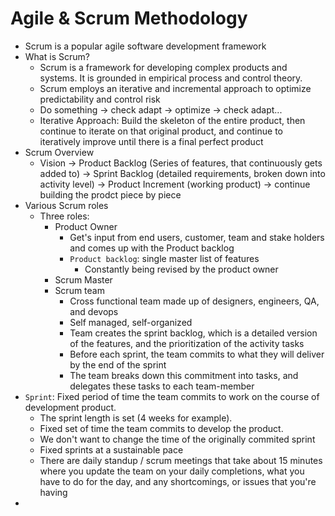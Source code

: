 # Agile & Scrum Methodology
* Scrum is a popular agile software development framework
* What is Scrum?
  * Scrum is a framework for developing complex products and systems. It is grounded in empirical process and control theory.
  * Scrum employs an iterative and incremental approach to optimize predictability and control risk
  * Do something -> check adapt -> optimize -> check adapt...
  * Iterative Approach: Build the skeleton of the entire product, then continue to iterate on that original product, and continue to iteratively improve until there is a final perfect product
* Scrum Overview
  * Vision -> Product Backlog (Series of features, that continuously gets added to) -> Sprint Backlog (detailed requirements, broken down into activity level) -> Product Increment (working product) -> continue building the prodct piece by piece
* Various Scrum roles
  * Three roles:
    * Product Owner
      * Get's input from end users, customer, team and stake holders and comes up with the Product backlog
      * `Product backlog`: single master list of features
        * Constantly being revised by the product owner
    * Scrum Master
    * Scrum team
      * Cross functional team made up of designers, engineers, QA, and devops
      * Self managed, self-organized
      * Team creates the sprint backlog, which is a detailed version of the features, and the prioritization of the activity tasks
      * Before each sprint, the team commits to what they will deliver by the end of the sprint
      * The team breaks down this commitment into tasks, and delegates these tasks to each team-member
* `Sprint`: Fixed period of time the team commits to work on the course of development product. 
  * The sprint length is set (4 weeks for example).
  * Fixed set of time the team commits to develop the product.
  * We don't want to change the time of the originally commited sprint
  * Fixed sprints at a sustainable pace
  * There are daily standup / scrum meetings that take about 15 minutes where you update the team on your daily completions, what you have to do for the day, and any shortcomings, or issues that you're having
* 


